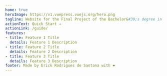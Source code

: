 ```yaml
---
home: true
heroImage: https://v1.vuepress.vuejs.org/hero.png
tagline: Website for the Final Project of the Bachelor&#39;s degree in Computer Science at the University of São Paulo
actionText: Quick Start →
actionLink: /guide/
features:
- title: Feature 1 Title
  details: Feature 1 Description
- title: Feature 2 Title
  details: Feature 2 Description
- title: Feature 3 Title
  details: Feature 3 Description
footer: Made by Erick Rodrigues de Santana with ❤️
---
```

